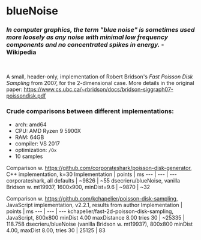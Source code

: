 # blueNoise

### *In computer graphics, the term "blue noise" is sometimes used more loosely as any noise with minimal low frequency components and no concentrated spikes in energy.* - Wikipedia
</br>

A small, header-only, implementation of Robert Bridson's *Fast Poisson Disk Sampling* from 2007, for the 2-dimensional case.
More details in the original paper: https://www.cs.ubc.ca/~rbridson/docs/bridson-siggraph07-poissondisk.pdf

### Crude comparisons between different implementations:
- arch: amd64
- CPU: AMD Ryzen 9 5900X
- RAM: 64GB
- compiler: VS 2017
- optimization: `/Ox`
- 10 samples

Comparison w. https://github.com/corporateshark/poisson-disk-generator, C++ implementation, k=30
Implementation | points | ms
--- | --- | ---
corporateshark, all defaults | ~9826 | ~55
dsecrieru/blueNoise, vanilla Bridson w. mt19937, 1600x900, minDist=9.6 | ~9870 | ~32

Comparison w. https://github.com/kchapelier/poisson-disk-sampling, JavaScript implementation, v2.2.1, results from author
Implementation | points | ms
--- | --- | ---
kchapelier/fast-2d-poisson-disk-sampling, JavaScript, 800x800 minDist 4.00 maxDistance 8.00 tries 30 | ~25335 | 118.758
dsecrieru/blueNoise (vanilla Bridson w. mt19937), 800x800 minDist 4.00, maxDist 8.00, tries 30 | 25125 | 83

